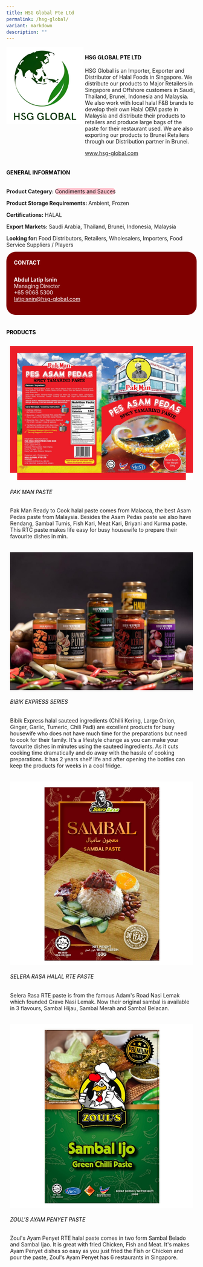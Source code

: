 ```yaml
---
title: HSG Global Pte Ltd
permalink: /hsg-global/
variant: markdown
description: ""
---
```

<div class="flex-paragraph">
	<div style="display: flex; flex-wrap: wrap;" class="flex-container">
		<div style="flex: 1 1 40%; display: block;" class="card sgds">
			<img src="/images/HSG%20Global/hsg_global_logo.png">
		</div>
		<div style="flex: 1 1 58%; display: block; margin-left: 3px" class="card-sgds">
			<h4 style="text-transform: uppercase; color: black;"><b>HSG Global Pte Ltd</b></h4>
			<p>HSG Global is an Importer, Exporter and Distributor of Halal Foods in Singapore. We distribute our products to Major Retailers in Singapore and Offshore customers in Saudi, Thailand, Brunei, Indonesia and Malaysia. We also work with local halal F&amp;B brands to develop their own Halal OEM paste in Malaysia and distribute their products to retailers and produce large bags of the paste for their restaurant used. We are also exporting our products to Brunei Retailers through our Distribution partner in Brunei.</p>
			<p><a target="_blank" href="https://www.hsg-global.com">www.hsg-global.com</a></p>
		</div>
	</div>
</div>

<h4 style="text-transform: uppercase; color: black;">
	<b>General Information</b>
</h4>
<div style="display: flex; flex-wrap: wrap;" class="flex-container">
	<div style="flex: 1 1 65%; display: block; align-self: stretch" class="card sgds">
		<div class="flex-paragraph">
			<p>
				<b>Product Category: </b>
				<span style="background-color: pink; border-radius: 10px;">Condiments and Sauces</span>
			</p>
			<p>
				<b>Product Storage Requirements: </b>Ambient, Frozen
			</p>
			<p>
				<b>Certifications: </b>HALAL
			</p>
			<p>
				<b>Export Markets: </b>Saudi Arabia, Thailand, Brunei, Indonesia, Malaysia
			</p>
			<p style="margin-bottom: 10px;">
				<b>Looking for: </b>Food Distributors, Retailers, Wholesalers, Importers, Food Service Suppliers / Players
			</p>
		</div>
	</div>
	<div style="flex: 1 1 35%; padding: 10px; display: block; background-color: maroon; border-radius: 25px; align-self: center;" class="card sgds">
		<h4 style="color: white; margin-top: 10px; margin-left: 10px;">CONTACT</h4>
		<div class="flex-paragraph">
			<p style="padding: 10px; color: white;">
				<b>Abdul Latip Isnin</b>
				<br>Managing Director<br>+65 9068 5300<br>
				<a style="color: white;" href="mailto:latipisnin@hsg-global.com">latipisnin@hsg-global.com</a>
			</p>
		</div>
	</div>
</div>
<br>
<h4 style="text-transform: uppercase; color: black;">
	<b>Products</b>
</h4>
<div style="display: flex; flex-wrap: wrap;">
	<div style="flex: 1 1 47%; margin: 10px; display: block;" class="card sgds">
		<div style="display: block;" class="flex-image">
			<img src="/images/HSG%20Global/hsg_global_product_01.jpg">
		</div>
		<div class="flex-paragraph">
			<h6 style="text-transform: uppercase; color: black;">Pak Man Paste</h6>
			<p>Pak Man Ready to Cook halal paste comes from Malacca, the best Asam Pedas paste from Malaysia. Besides the Asam Pedas paste we also have Rendang, Sambal Tumis, Fish Kari, Meat Kari, Briyani and Kurma paste. This RTC paste makes life easy for busy housewife to prepare their favourite dishes in min.</p>
		</div>
	</div>
	<div style="flex: 1 1 47%; margin: 10px; display: block;" class="card sgds">
		<div style="display: block;" class="flex-image">
			<img src="/images/HSG%20Global/hsg_global_product_02.jpg">
		</div>
		<div class="flex-paragraph">
			<h6 style="text-transform: uppercase; color: black;">Bibik Express Series</h6>
			<p>Bibik Express halal sauteed ingredients (Chilli Kering, Large Onion, Ginger, Garlic, Tumeric, Chili Padi) are excellent products for busy housewife who does not have much time for the preparations but need to cook for their family. It's a lifestyle change as you can make your favourite dishes in minutes using the sauteed ingredients. As it cuts cooking time dramatically and do away with the hassle of cooking preparations. It has 2 years shelf life and after opening the bottles can keep the products for weeks in a cool fridge.</p>
		</div>
	</div>
	<div style="flex: 1 1 47%; margin: 10px; display: block;" class="card sgds">
		<div style="display: block;" class="flex-image">
			<img src="/images/HSG%20Global/hsg_global_product_03.jpg">
		</div>
		<div class="flex-paragraph">
			<h6 style="text-transform: uppercase; color: black;">Selera Rasa Halal RTE Paste</h6>
			<p>Selera Rasa RTE paste is from the famous Adam's Road Nasi Lemak which founded Crave Nasi Lemak. Now their original sambal is available in 3 flavours, Sambal Hijau, Sambal Merah and Sambal Belacan.</p>
		</div>
	</div>
	<div style="flex: 1 1 47%; margin: 10px; display: block;" class="card sgds">
		<div style="display: block;" class="flex-image">
			<img src="/images/HSG%20Global/hsg_global_product_04.jpg">
		</div>
		<div class="flex-paragraph">
			<h6 style="text-transform: uppercase; color: black;">Zoul's Ayam Penyet Paste</h6>
			<p>Zoul's Ayam Penyet RTE halal paste comes in two form Sambal Belado and Sambal Ijao. It is great with fried Chicken, Fish and Meat. It's makes Ayam Penyet dishes so easy as you just fried the Fish or Chicken and pour the paste, Zoul's Ayam Penyet has 6 restaurants in Singapore.</p>
		</div>
	</div>
</div>